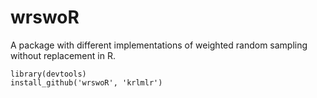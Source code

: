 wrswoR
======

A package with different implementations of weighted random sampling without replacement in R.

```
library(devtools)
install_github('wrswoR', 'krlmlr')
```
